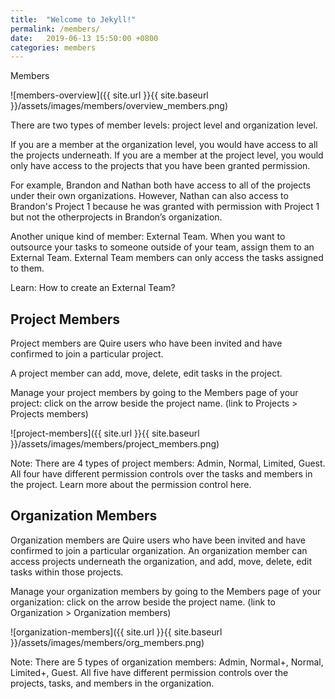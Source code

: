 ```yaml
---
title:  "Welcome to Jekyll!"
permalink: /members/
date:   2019-06-13 15:50:00 +0800
categories: members
---
```

Members



![members-overview]({{ site.url }}{{ site.baseurl }}/assets/images/members/overview_members.png)



There are two types of member levels: project level and organization level. 

If you are a member at the organization level, you would have access to all the projects underneath.
If you are a member at the project level, you would only have access to the projects that you have been granted permission. 

For example, Brandon and Nathan both have access to all of the projects under their own organizations.
However, Nathan can also access to Brandon's Project 1 because he was granted with permission with Project 1 but not the otherprojects in Brandon’s organization.

Another unique kind of member: External Team.
When you want to outsource your tasks to someone outside of your team, assign them to an External Team. 
External Team members can only access the tasks assigned to them. 

Learn: How to create an External Team?  






## Project Members
Project members are Quire users who have been invited and have confirmed to join a particular project.

A project member can add, move, delete, edit tasks in the project. 

Manage your project members by going to the Members page of your project: click on the arrow beside the project name.  (link to Projects > Projects members)



![project-members]({{ site.url }}{{ site.baseurl }}/assets/images/members/project_members.png)



Note: There are 4 types of project members: Admin, Normal, Limited, Guest. All four have different permission controls over the tasks and members in the project. Learn more about the permission control here. 





## Organization Members
Organization members are Quire users who have been invited and have confirmed to join a particular organization.
An organization member can access projects underneath the organization, and add, move, delete, edit tasks within those projects. 

Manage your organization members by going to the Members page of your organization: click on the arrow beside the project name. (link to Organization > Organization members)



![organization-members]({{ site.url }}{{ site.baseurl }}/assets/images/members/org_members.png)



Note: There are 5 types of organization members: Admin, Normal+, Normal, Limited+, Guest. All five have different permission controls over the projects, tasks, and members in the organization.


